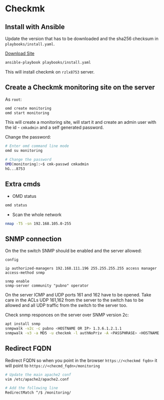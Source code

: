 # Checkmk

## Install with Ansible

Update the version that has to be downloaded and the sha256 checksum in `playbooks/install.yaml`.

[Download Site](https://checkmk.com/download)

```bash
ansible-playbook playbooks/install.yaml
```

This will install checkmk on `rzlx8753` server.

## Create a Checkmk monitoring site on the server

As `root`:

```bash
omd create monitoring
omd start monitoring
```

This will create a monitoring site, will start it and create an admin user with the id - `cmkadmin` and a self generated password.

Change the password:

```bash
# Enter omd command line mode
omd su monitoring

# Change the password
OMD[monitoring]:~$ cmk-passwd cmkadmin
hG...8753
```

## Extra cmds

- OMD status

```bash
omd status
```

- Scan the whole network

```bash
nmap -T5 -sn 192.168.105.0-255
```

## SNMP connection

On the the switch SNMP should be enabled and the server allowed:

```aruba_os
config

ip authorized-managers 192.168.111.196 255.255.255.255 access manager access-method snmp

snmp enable
snmp-server community "pubno" operator
```

On the server ICMP and UDP ports 161 and 162 have to be opened. Take care in the ACLs UDP 161,162 from the server to the switch has to be allowed and all UDP traffic from the switch to the server too.

Check snmp responces on the server over SNMP version 2c:

```bash
apt install snmp
snmpwalk -v2c -c pubno <HOSTNAME OR IP> 1.3.6.1.2.1.1
snmpwalk -v3 -a MD5 -u checkmk -l authNoPriv -A <PASSPHRASE> <HOSTNAME OR IP> 1.3.6.1.2.1.1
```

## Redirect FQDN

Redirect FQDN so when you point in the browser `https://<checkmd fqdn>` it will point to `https://<checmd_fqdn>/monitoring`

```bash
# Update the main apache2 conf
vim /etc/apache2/apache2.conf

# Add the following line
RedirectMatch ^/$ /monitoring/
```
